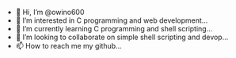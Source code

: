- 👋 Hi, I’m @owino600
- 👀 I’m interested in C programming and web development...
- 🌱 I’m currently learning C programming and shell scripting...
- 💞️ I’m looking to collaborate on simple shell scripting and devop...
- 📫 How to reach me my github...

<!---
owino600/owino600 is a ✨ special ✨ repository because its `README.md` (this file) appears on your GitHub profile.
You can click the Preview link to take a look at your changes.
--->

